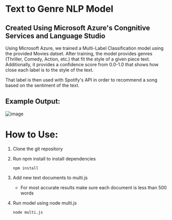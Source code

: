 # Text to Genre NLP Model

## Created Using Microsoft Azure's Congnitive Services and Language Studio

Using Microsoft Azure, we trained a Multi-Label Classification model using the provided Movies datset. After training, the model provides genres (Thriller, Comedy, Action, etc.) that fit the style of a given piece text. Additionally, it provides a confidence score from 0.0-1.0 that shows how close each label is to the style of the text.

That label is then used with Spotify's API in order to recommend a song based on the sentiment of the text.

## Example Output:
![image](https://user-images.githubusercontent.com/92756421/221414791-335c0262-659c-4373-b7ca-4b8a634076fe.png)


# How to Use:

1. Clone the git repository

2. Run npm install to install dependencies
    ```
    npm install
    ```

3. Add new text documents to multi.js
    * For most accurate results make sure each document is less than 500 words

4. Run model using node multi.js
    ```
    node multi.js
    ```
